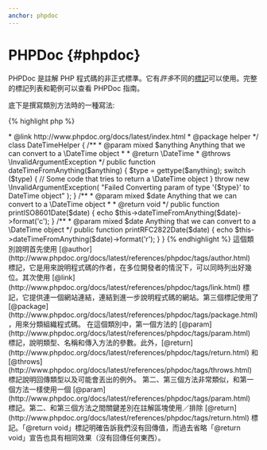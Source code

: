 ```yaml
---
anchor: phpdoc
---
```


# PHPDoc {#phpdoc}

PHPDoc 是註解 PHP 程式碼的非正式標準。它有*許多*不同的[標記](http://www.phpdoc.org/docs/latest/references/phpdoc/tags/index.html)可以使用。完整的標記列表和範例可以查看 PHPDoc 指南。

底下是撰寫類別方法時的一種寫法:

{% highlight php %}
<?php
/**
 * @author A Name <a.name@example.com>
 * @link http://www.phpdoc.org/docs/latest/index.html
 * @package helper
 */
class DateTimeHelper
{
    /**
     * @param mixed $anything Anything that we can convert to a \DateTime object
     *
     * @return \DateTime
     * @throws \InvalidArgumentException
     */
    public function dateTimeFromAnything($anything)
    {
        $type = gettype($anything);

        switch ($type) {
            // Some code that tries to return a \DateTime object
        }

        throw new \InvalidArgumentException(
            "Failed Converting param of type '{$type}' to DateTime object"
        );
    }

    /**
     * @param mixed $date Anything that we can convert to a \DateTime object
     *
     * @return void
     */
    public function printISO8601Date($date)
    {
        echo $this->dateTimeFromAnything($date)->format('c');
    }

    /**
     * @param mixed $date Anything that we can convert to a \DateTime object
     */
    public function printRFC2822Date($date)
    {
        echo $this->dateTimeFromAnything($date)->format('r');
    }
}
{% endhighlight %}

這個類別說明首先使用 [@author](http://www.phpdoc.org/docs/latest/references/phpdoc/tags/author.html) 標記，它是用來說明程式碼的作者，在多位開發者的情況下，可以同時列出好幾位。其次使用 [@link](http://www.phpdoc.org/docs/latest/references/phpdoc/tags/link.html) 標記，它提供連一個網站連結，連結到進一步說明程式碼的網站。第三個標記使用了 [@package](http://www.phpdoc.org/docs/latest/references/phpdoc/tags/package.html)，用來分類組織程式碼。

在這個類別中，第一個方法的 [@param](http://www.phpdoc.org/docs/latest/references/phpdoc/tags/param.html) 標記，說明類型、名稱和傳入方法的參數。此外，[@return](http://www.phpdoc.org/docs/latest/references/phpdoc/tags/return.html) 和 [@throws](http://www.phpdoc.org/docs/latest/references/phpdoc/tags/throws.html) 標記說明回傳類型以及可能會丟出的例外。

第二、第三個方法非常類似，和第一個方法一樣使用一個 [@param](http://www.phpdoc.org/docs/latest/references/phpdoc/tags/param.html) 標記。第二、和第三個方法之間關鍵差別在註解區塊使用／排除 [@return](http://www.phpdoc.org/docs/latest/references/phpdoc/tags/return.html) 標記。「@return void」標記明確告訴我們沒有回傳值，而過去省略「@return void」宣告也具有相同效果（沒有回傳任何東西）。
